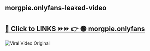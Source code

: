 
 ## morgpie.onlyfans-leaked-video 

# <h2><a href="https://clipsfans.com/morgpie.onlyfans&ref=git">🔗 Click to LINKS ⏩⏩ 👉 🟢 morgpie.onlyfans </a></h2>

<a href="https://clipsfans.com/morgpie.onlyfans&ref=git" rel="nofollow" data-target="animated-image.originalLink"><img src="https://i.ibb.co.com/xMMVF88/686577567.gif" alt="Viral Video Original" style="max-width: 100%; display: inline-block;" data-target="animated-image.originalImage"></a>
